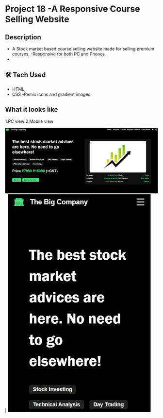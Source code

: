 #  Project 18 -A Responsive Course Selling Website 



##  Description

- A Stock market based course selling website made for selling premium courses.
-Responsive for both PC and Phones.
-

## 🛠️ Tech Used

- HTML
- CSS
-Remix icons and gradient images


##  What it looks like

1.PC view 
2.Mobile view

 ![PC view](goal1.png) | ![Mobile view](goal2.png) 



